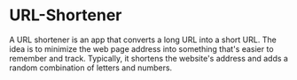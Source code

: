 # URL-Shortener
A URL shortener is an app that converts a long URL into a short URL. The idea is to minimize the web page address into something that's easier to remember and track. Typically, it shortens the website's address and adds a random combination of letters and numbers.
